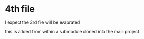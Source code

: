# 4th file

I expect the 3rd file will be evaprated

this is added from within a submodule cloned into the main project
